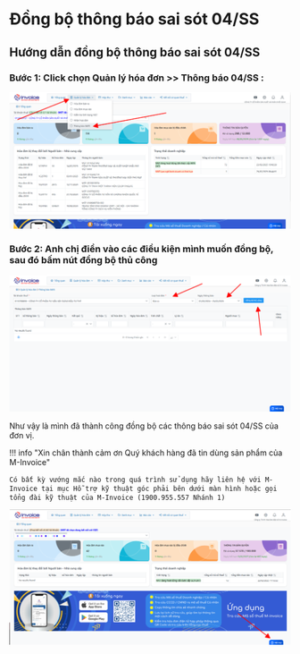 # **Đồng bộ thông báo sai sót 04/SS**

## **Hướng dẫn đồng bộ thông báo sai sót 04/SS**



### Bước 1: Click chọn Quản lý hóa đơn >> Thông báo 04/SS : 
[![Hình 1]][Hình 1]

[Hình 1]: ../../assets/images/mSMI/msmi_dongBo04ss_1.png


### Bước 2: Anh chị điền vào các điều kiện mình muốn đồng bộ, sau đó bấm nút đồng bộ thủ công 

[![Hình 2]][Hình 2]

[Hình 2]: ../../assets/images/mSMI/msmi_dongBo04ss_2.png

Như vậy là mình đã thành công đồng bộ các thông báo sai sót 04/SS của đơn vị.


!!! info "Xin chân thành cảm ơn Quý khách hàng đã tin dùng sản phẩm của M-Invoice"

    Có bất kỳ vướng mắc nào trong quá trình sử dụng hãy liên hệ với M-Invoice tại mục Hỗ trợ kỹ thuật góc phải bên dưới màn hình hoặc gọi tổng đài kỹ thuật của M-Invoice (1900.955.557 Nhánh 1)

![Hình 5](../../assets/images/mSMI/msmi_footer.png)

